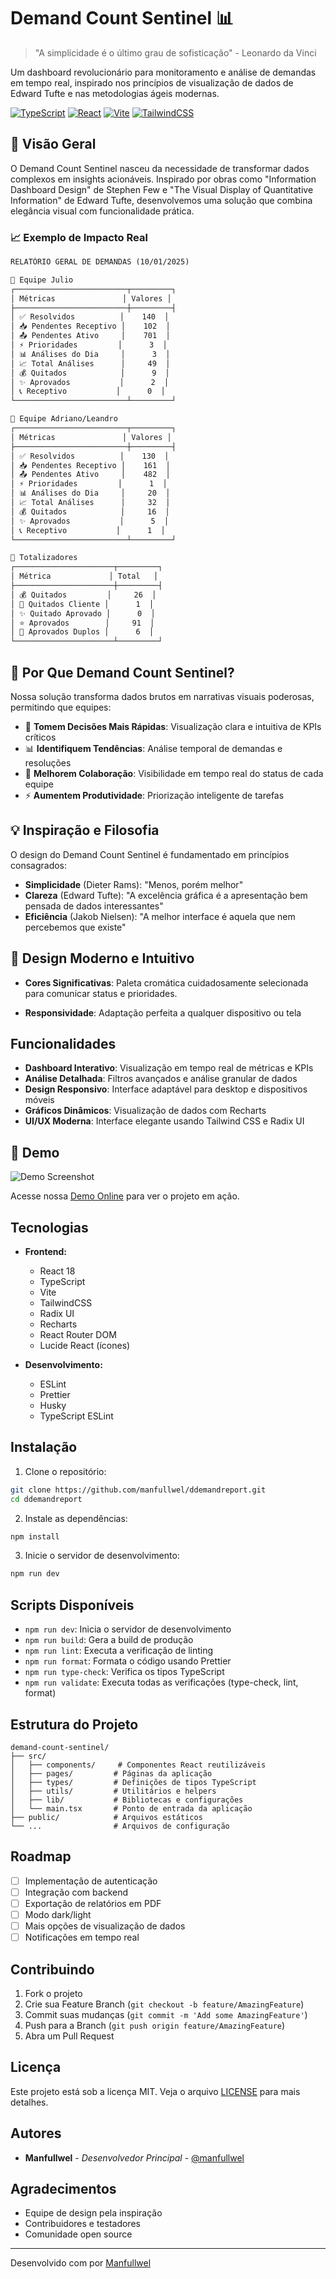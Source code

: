 # Demand Count Sentinel 📊

> "A simplicidade é o último grau de sofisticação" - Leonardo da Vinci

Um dashboard revolucionário para monitoramento e análise de demandas em tempo real, inspirado nos princípios de visualização de dados de Edward Tufte e nas metodologias ágeis modernas.

[![TypeScript](https://img.shields.io/badge/TypeScript-007ACC?style=for-the-badge&logo=typescript&logoColor=white)](https://www.typescriptlang.org/)
[![React](https://img.shields.io/badge/React-20232A?style=for-the-badge&logo=react&logoColor=61DAFB)](https://reactjs.org/)
[![Vite](https://img.shields.io/badge/Vite-B73BFE?style=for-the-badge&logo=vite&logoColor=FFD62E)](https://vitejs.dev/)
[![TailwindCSS](https://img.shields.io/badge/Tailwind_CSS-38B2AC?style=for-the-badge&logo=tailwind-css&logoColor=white)](https://tailwindcss.com/)

## 🎯 Visão Geral

O Demand Count Sentinel nasceu da necessidade de transformar dados complexos em insights acionáveis. Inspirado por obras como "Information Dashboard Design" de Stephen Few e "The Visual Display of Quantitative Information" de Edward Tufte, desenvolvemos uma solução que combina elegância visual com funcionalidade prática.

### 📈 Exemplo de Impacto Real

```markdown
RELATÓRIO GERAL DE DEMANDAS (10/01/2025)

🔵 Equipe Julio
┌─────────────────────────┬─────────┐
│ Métricas               │ Valores │
├─────────────────────────┼─────────┤
│ ✅ Resolvidos          │    140  │
│ 📥 Pendentes Receptivo │    102  │
│ 📤 Pendentes Ativo     │    701  │
│ ⚡ Prioridades         │      3  │
│ 📊 Análises do Dia     │      3  │
│ 📈 Total Análises      │     49  │
│ 💰 Quitados            │      9  │
│ ✨ Aprovados           │      2  │
│ 📞 Receptivo           │      0  │
└─────────────────────────┴─────────┘

🔵 Equipe Adriano/Leandro
┌─────────────────────────┬─────────┐
│ Métricas               │ Valores │
├─────────────────────────┼─────────┤
│ ✅ Resolvidos          │    130  │
│ 📥 Pendentes Receptivo │    161  │
│ 📤 Pendentes Ativo     │    482  │
│ ⚡ Prioridades         │      1  │
│ 📊 Análises do Dia     │     20  │
│ 📈 Total Análises      │     32  │
│ 💰 Quitados            │     16  │
│ ✨ Aprovados           │      5  │
│ 📞 Receptivo           │      1  │
└─────────────────────────┴─────────┘

🎯 Totalizadores
┌──────────────────────┬─────────┐
│ Métrica             │ Total   │
├──────────────────────┼─────────┤
│ 💰 Quitados         │     26  │
│ 👥 Quitados Cliente │      1  │
│ ✨ Quitado Aprovado │      0  │
│ ⭐ Aprovados        │     91  │
│ 🔄 Aprovados Duplos │      6  │
└──────────────────────┴─────────┘
```

## 🌟 Por Que Demand Count Sentinel?

Nossa solução transforma dados brutos em narrativas visuais poderosas, permitindo que equipes:

- 🎯 **Tomem Decisões Mais Rápidas**: Visualização clara e intuitiva de KPIs críticos
- 📊 **Identifiquem Tendências**: Análise temporal de demandas e resoluções
- 🤝 **Melhorem Colaboração**: Visibilidade em tempo real do status de cada equipe
- ⚡ **Aumentem Produtividade**: Priorização inteligente de tarefas

## 💡 Inspiração e Filosofia

O design do Demand Count Sentinel é fundamentado em princípios consagrados:

- **Simplicidade** (Dieter Rams): "Menos, porém melhor"
- **Clareza** (Edward Tufte): "A excelência gráfica é a apresentação bem pensada de dados interessantes"
- **Eficiência** (Jakob Nielsen): "A melhor interface é aquela que nem percebemos que existe"

## 🎨 Design Moderno e Intuitivo

- **Cores Significativas**: Paleta cromática cuidadosamente selecionada para comunicar status e prioridades.

- **Responsividade**: Adaptação perfeita a qualquer dispositivo ou tela

## Funcionalidades

- **Dashboard Interativo**: Visualização em tempo real de métricas e KPIs
- **Análise Detalhada**: Filtros avançados e análise granular de dados
- **Design Responsivo**: Interface adaptável para desktop e dispositivos móveis
- **Gráficos Dinâmicos**: Visualização de dados com Recharts
- **UI/UX Moderna**: Interface elegante usando Tailwind CSS e Radix UI

## 🚀 Demo

![Demo Screenshot](./screenshots/demo.png)

Acesse nossa [Demo Online](https://manfullwel.github.io/ddemandreport/demo.html) para ver o projeto em ação.

## Tecnologias

- **Frontend:**
  - React 18
  - TypeScript
  - Vite
  - TailwindCSS
  - Radix UI
  - Recharts
  - React Router DOM
  - Lucide React (ícones)

- **Desenvolvimento:**
  - ESLint
  - Prettier
  - Husky
  - TypeScript ESLint

## Instalação

1. Clone o repositório:
```bash
git clone https://github.com/manfullwel/ddemandreport.git
cd ddemandreport
```

2. Instale as dependências:
```bash
npm install
```

3. Inicie o servidor de desenvolvimento:
```bash
npm run dev
```

## Scripts Disponíveis

- `npm run dev`: Inicia o servidor de desenvolvimento
- `npm run build`: Gera a build de produção
- `npm run lint`: Executa a verificação de linting
- `npm run format`: Formata o código usando Prettier
- `npm run type-check`: Verifica os tipos TypeScript
- `npm run validate`: Executa todas as verificações (type-check, lint, format)

## Estrutura do Projeto

```
demand-count-sentinel/
├── src/
│   ├── components/     # Componentes React reutilizáveis
│   ├── pages/         # Páginas da aplicação
│   ├── types/         # Definições de tipos TypeScript
│   ├── utils/         # Utilitários e helpers
│   ├── lib/           # Bibliotecas e configurações
│   └── main.tsx       # Ponto de entrada da aplicação
├── public/            # Arquivos estáticos
└── ...                # Arquivos de configuração
```

## Roadmap

- [ ] Implementação de autenticação
- [ ] Integração com backend
- [ ] Exportação de relatórios em PDF
- [ ] Modo dark/light
- [ ] Mais opções de visualização de dados
- [ ] Notificações em tempo real

## Contribuindo

1. Fork o projeto
2. Crie sua Feature Branch (`git checkout -b feature/AmazingFeature`)
3. Commit suas mudanças (`git commit -m 'Add some AmazingFeature'`)
4. Push para a Branch (`git push origin feature/AmazingFeature`)
5. Abra um Pull Request

## Licença

Este projeto está sob a licença MIT. Veja o arquivo [LICENSE](LICENSE) para mais detalhes.

## Autores

- **Manfullwel** - *Desenvolvedor Principal* - [@manfullwel](https://github.com/manfullwel)

## Agradecimentos

- Equipe de design pela inspiração
- Contribuidores e testadores
- Comunidade open source

---
Desenvolvido com por [Manfullwel](https://github.com/manfullwel)